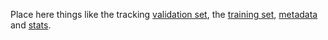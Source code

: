 Place here things like the tracking [validation set](https://drive.google.com/file/d/0B7Awq_aAemXQSnhBVW5LNmNvUU0/view?usp=sharing), the [training set](https://github.com/bertinetto/siamese-fc/tree/master/ILSVRC15-curation), [metadata](https://drive.google.com/file/d/0B7Awq_aAemXQMFpSUU90OW5oaXc/view?usp=sharing) and [stats](https://drive.google.com/file/d/0B7Awq_aAemXQcndzY3M5dkprVTA/view?usp=sharing).

